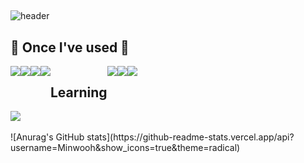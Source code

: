 ##
![header](https://capsule-render.vercel.app/api?type=waving&text=Minwoo's%GitHub)

<h2>🔨 Once I've used 🔨</h2>
<div style="display:flex; flex-direction:row;">
<img src="https://img.shields.io/badge/HTML5-E34F26?style=flat&logo=HTML5&logoColor=white" /> <img src="https://img.shields.io/badge/CSS3-1572B6?style=flat&logo=CSS3&logoColor=white" /> <img src="https://img.shields.io/badge/REACT-0175C2?style=flat&logo=REACT&logoColor=white" /> <img src="https://img.shields.io/badge/JAVASCRIPT-F7DF1E?style=flat&logo=JAVASCRIPT&logoColor=black" />

<h2>Learning</h2>
<img src="https://img.shields.io/badge/REACT NATIVE-0865AD?style=flat&logo=react&logoColor=white" />
<img src="https://img.shields.io/badge/DART-0175C2? style=flat&logo=Dart&logoColor=white" />
<img src="https://img.shields.io/badge/FLUTTER-02569B?style=flat&logo=Flutter&logoColor=white" />


</div>
<img src="https://github-readme-stats.vercel.app/api/top-langs/?username=Minwooh&layout=compact"><br><br>
![Anurag's GitHub stats](https://github-readme-stats.vercel.app/api?username=Minwooh&show_icons=true&theme=radical)


<!--
**Minwooh/Minwooh** is a ✨ _special_ ✨ repository because its `README.md` (this file) appears on your GitHub profile.

Here are some ideas to get you started:

- 🔭 I’m currently working on ...
- 🌱 I’m currently learning ...
- 👯 I’m looking to collaborate on ...
- 🤔 I’m looking for help with ...
- 💬 Ask me about ...
- 📫 How to reach me: ...
- 😄 Pronouns: ...
- ⚡ Fun fact: ...
-->
